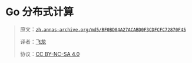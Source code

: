 # Go 分布式计算

> 原文：[`zh.annas-archive.org/md5/BF0BD04A27ACABD0F3CDFCFC72870F45`](https://zh.annas-archive.org/md5/BF0BD04A27ACABD0F3CDFCFC72870F45)
> 
> 译者：[飞龙](https://github.com/wizardforcel)
> 
> 协议：[CC BY-NC-SA 4.0](http://creativecommons.org/licenses/by-nc-sa/4.0/)
